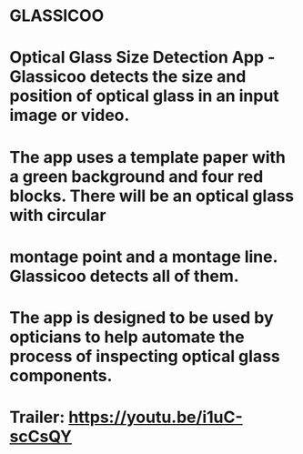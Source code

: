 # GLASSICOO
# Optical Glass Size Detection App - Glassicoo detects the size and position of optical glass in an input image or video.
# The app uses a template paper with a green background and four red blocks. There will be an optical glass with circular
# montage point and a montage line. Glassicoo detects all of them.
# The app is designed to be used by opticians to help automate the process of inspecting optical glass components.

# Trailer: https://youtu.be/i1uC-scCsQY 
